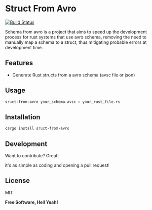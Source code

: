 # Struct From Avro

[![Build Status](https://travis-ci.org/joemccann/dillinger.svg?branch=master)](https://travis-ci.org/joemccann/dillinger)

Schema from avro is a project that aims to speed up the development process for rust systems that use avro schema, removing the need to manually map a schema to a struct, thus mitigating probable errors at development time.

## Features

- Generate Rust structs from a avro schema (avsc file or json)

## Usage

```sh
sruct-from-avro your_schema.avsc > your_rust_file.rs
```

## Installation

```sh
cargo install sruct-from-avro
```

## Development

Want to contribute? Great!

it's as simple as coding and opening a pull request!

## License

MIT

**Free Software, Hell Yeah!**
